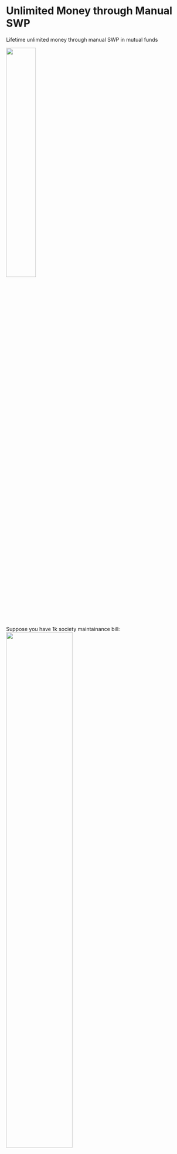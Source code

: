 # Unlimited Money through Manual SWP
Lifetime unlimited money through manual SWP in mutual funds

<img src="https://user-images.githubusercontent.com/298479/211429671-8d1b5be8-6bce-4fc5-862a-d18a6d9a4b7e.png" width="40%"/>

Suppose you have 1k society maintainance bill:<br/>
<img src="https://user-images.githubusercontent.com/298479/211427372-1c588820-b3f3-4d67-ad82-82f03304151a.png" width="60%"/>

note: 
1. mutual funds are subject to market risks, market down huwa to samjho paisa gaya,<br/>
works well if you choose the right mutual fund and start SWP after one year.
2. its just a theory, try at your own risk
